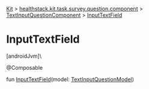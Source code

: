 
[Kit](../../../kit.html) > [healthstack.kit.task.survey.question.component](../index.html) > [TextInputQuestionComponent](index.html) > [InputTextField](-input-text-field.html)



# InputTextField



[androidJvm]\




@Composable



fun [InputTextField](-input-text-field.html)(model: [TextInputQuestionModel](../../healthstack.kit.task.survey.question.model/-text-input-question-model/index.html))




